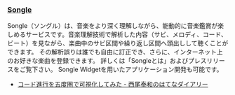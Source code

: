 ### [Songle](http://songle.jp/)

Songle（ソングル）は、音楽をより深く理解しながら、能動的に音楽鑑賞が楽しめるサービスです。音楽理解技術で解析した内容（サビ、メロディ、コード、ビート）を見ながら、楽曲中のサビ区間や繰り返し区間へ頭出しして聴くことができます。 その解析誤りは誰でも自由に訂正でき、さらに、インターネット上のお好きな楽曲を登録できます。 詳しくは「Songleとは」およびプレスリリースをご覧下さい。 Songle Widgetを用いたアプリケーション開発も可能です。

- [コード進行を五度圏で可視化してみた - 西尾泰和のはてなダイアリー](http://d.hatena.ne.jp/nishiohirokazu/20140615/1402837166)